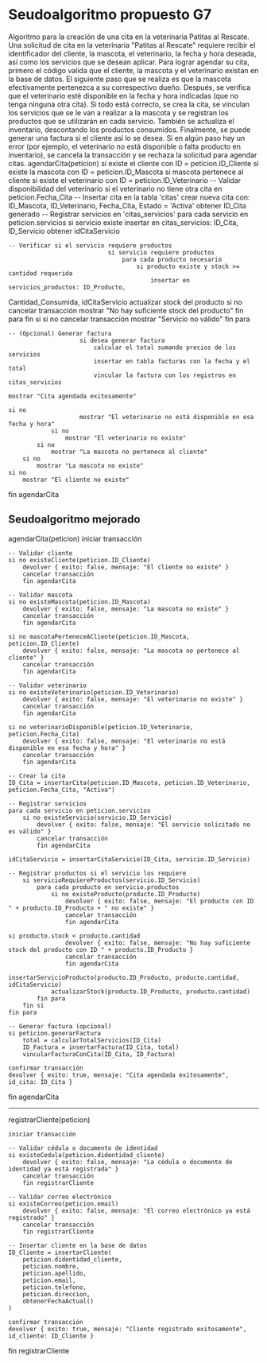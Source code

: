 # Seudoalgoritmo propuesto G7

Algoritmo para la creación de una cita en la veterinaria Patitas al Rescate.
Una solicitud de cita en la veterinaria "Patitas al Rescate" requiere recibir el
identificador del cliente, la mascota, el veterinario, la fecha y hora deseada, así
como los servicios que se desean aplicar.
Para lograr agendar su cita, primero el código valida que el cliente, la mascota y
el veterinario existan en la base de datos. El siguiente paso que se realiza es que
la mascota efectivamente pertenezca a su correspectivo dueño.
Después, se verifica que el veterinario esté disponible en la fecha y hora
indicadas (que no tenga ninguna otra cita).
Si todo está correcto, se crea la cita, se vinculan los servicios que se le van a
realizar a la mascota y se registran los productos que se utilizarán en cada
servicio.
También se actualiza el inventario, descontando los productos consumidos.
Finalmente, se puede generar una factura si el cliente así lo se desea.
Si en algún paso hay un error (por ejemplo, el veterinario no está disponible o
falta producto en inventario), se cancela la transacción y se rechaza la solicitud
para agendar citas.
agendarCita(peticion)
si existe el cliente con ID = peticion.ID_Cliente
si existe la mascota con ID = peticion.ID_Mascota
si mascota pertenece al cliente
si existe el veterinario con ID = peticion.ID_Veterinario -- Validar disponibilidad del veterinario
si el veterinario no tiene otra cita en peticion.Fecha_Cita -- Insertar cita en la tabla 'citas'
crear nueva cita con: ID_Mascota, ID_Veterinario, Fecha_Cita,
Estado = 'Activa'
obtener ID_Cita generado -- Registrar servicios en 'citas_servicios'
para cada servicio en peticion.servicios
si servicio existe
                                insertar en citas_servicios: ID_Cita, ID_Servicio
                                obtener idCitaServicio

    -- Verificar si el servicio requiere productos
                                si servicio requiere productos
                                    para cada producto necesario
                                        si producto existe y stock >= cantidad requerida
                                            insertar en servicios_productos: ID_Producto,
Cantidad_Consumida, idCitaServicio
                                            actualizar stock del producto
                                        si no
                                            cancelar transacción
                                            mostrar "No hay suficiente stock del producto"
                                    fin para
                                fin si
                            si no
                                cancelar transacción
                                mostrar "Servicio no válido"
                        fin para

    -- (Opcional) Generar factura
                        si desea generar factura
                            calcular el total sumando precios de los servicios
                            insertar en tabla facturas con la fecha y el total
                            vincular la factura con los registros en citas_servicios

    mostrar "Cita agendada exitosamente"

    si no
                        mostrar "El veterinario no está disponible en esa fecha y hora"
                si no
                    mostrar "El veterinario no existe"
            si no
                mostrar "La mascota no pertenece al cliente"
        si no
            mostrar "La mascota no existe"
    si no
        mostrar "El cliente no existe"

fin agendarCita

## Seudoalgoritmo mejorado

agendarCita(peticion)
    iniciar transacción

    -- Validar cliente
    si no existeCliente(peticion.ID_Cliente)
        devolver { exito: false, mensaje: "El cliente no existe" }
        cancelar transacción
        fin agendarCita

    -- Validar mascota
    si no existeMascota(peticion.ID_Mascota)
        devolver { exito: false, mensaje: "La mascota no existe" }
        cancelar transacción
        fin agendarCita

    si no mascotaPerteneceACliente(peticion.ID_Mascota, peticion.ID_Cliente)
        devolver { exito: false, mensaje: "La mascota no pertenece al cliente" }
        cancelar transacción
        fin agendarCita

    -- Validar veterinario
    si no existeVeterinario(peticion.ID_Veterinario)
        devolver { exito: false, mensaje: "El veterinario no existe" }
        cancelar transacción
        fin agendarCita

    si no veterinarioDisponible(peticion.ID_Veterinario, peticion.Fecha_Cita)
        devolver { exito: false, mensaje: "El veterinario no está disponible en esa fecha y hora" }
        cancelar transacción
        fin agendarCita

    -- Crear la cita
    ID_Cita = insertarCita(peticion.ID_Mascota, peticion.ID_Veterinario, peticion.Fecha_Cita, "Activa")

    -- Registrar servicios
    para cada servicio en peticion.servicios
        si no existeServicio(servicio.ID_Servicio)
            devolver { exito: false, mensaje: "El servicio solicitado no es válido" }
            cancelar transacción
            fin agendarCita

    idCitaServicio = insertarCitaServicio(ID_Cita, servicio.ID_Servicio)

    -- Registrar productos si el servicio los requiere
        si servicioRequiereProductos(servicio.ID_Servicio)
            para cada producto en servicio.productos
                si no existeProducto(producto.ID_Producto)
                    devolver { exito: false, mensaje: "El producto con ID " + producto.ID_Producto + " no existe" }
                    cancelar transacción
                    fin agendarCita

    si producto.stock < producto.cantidad
                    devolver { exito: false, mensaje: "No hay suficiente stock del producto con ID " + producto.ID_Producto }
                    cancelar transacción
                    fin agendarCita

    insertarServicioProducto(producto.ID_Producto, producto.cantidad, idCitaServicio)
                actualizarStock(producto.ID_Producto, producto.cantidad)
            fin para
        fin si
    fin para

    -- Generar factura (opcional)
    si peticion.generarFactura
        total = calcularTotalServicios(ID_Cita)
        ID_Factura = insertarFactura(ID_Cita, total)
        vincularFacturaConCita(ID_Cita, ID_Factura)

    confirmar transacción
    devolver { exito: true, mensaje: "Cita agendada exitosamente", id_cita: ID_Cita }
fin agendarCita

---

registrarCliente(peticion)

    iniciar transacción

    -- Validar cédula o documento de identidad
    si existeCedula(peticion.didentidad_cliente)
        devolver { exito: false, mensaje: "La cédula o documento de identidad ya está registrada" }
        cancelar transacción
        fin registrarCliente

    -- Validar correo electrónico
    si existeCorreo(peticion.email)
        devolver { exito: false, mensaje: "El correo electrónico ya está registrado" }
        cancelar transacción
        fin registrarCliente

    -- Insertar cliente en la base de datos
    ID_Cliente = insertarCliente(
        peticion.didentidad_cliente,
        peticion.nombre,
        peticion.apellido,
        peticion.email,
        peticion.telefono,
        peticion.direccion,
        obtenerFechaActual()
    )

    confirmar transacción
    devolver { exito: true, mensaje: "Cliente registrado exitosamente", id_cliente: ID_Cliente }
fin registrarCliente
